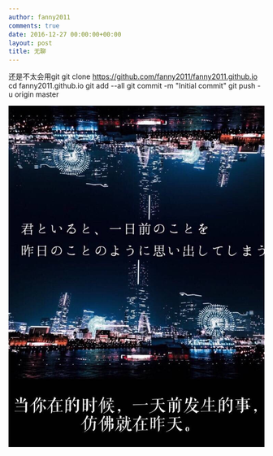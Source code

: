 ```yaml
---
author: fanny2011
comments: true
date: 2016-12-27 00:00:00+00:00
layout: post
title: 无聊
---
```


还是不太会用git
git clone https://github.com/fanny2011/fanny2011.github.io
cd fanny2011.github.io
git add --all
git commit -m "Initial commit"
git push -u origin master

![图片](https://raw.githubusercontent.com/fanny2011/fanny2011.github.io/master/img/img_0758.jpg)
